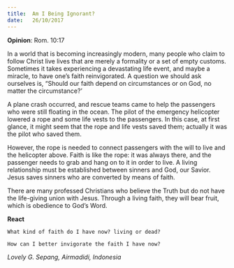 ```yaml
---
title:  Am I Being Ignorant?
date:   26/10/2017
---
```


**Opinion**: Rom. 10:17

In a world that is becoming increasingly modern, many people who claim to follow Christ live lives that are merely a formality or a set of empty customs. Sometimes it takes experiencing a devastating life event, and maybe a miracle, to have one’s faith reinvigorated. A question we should ask ourselves is, “Should our faith depend on circumstances or on God, no matter the circumstance?’

A plane crash occurred, and rescue teams came to help the passengers who were still floating in the ocean. The pilot of the emergency helicopter lowered a rope and some life vests to the passengers. In this case, at first glance, it might seem that the rope and life vests saved them; actually it was the pilot who saved them.

However, the rope is needed to connect passengers with the will to live and the helicopter above. Faith is like the rope: it was always there, and the passenger needs to grab and hang on to it in order to live. A living relationship must be established between sinners and God, our Savior. Jesus saves sinners who are converted by means of faith.

There are many professed Christians who believe the Truth but do not have the life-giving union with Jesus. Through a living faith, they will bear fruit, which is obedience to God’s Word.

**React**

`What kind of faith do I have now? living or dead?`

`How can I better invigorate the faith I have now?`

_Lovely G. Sepang, Airmadidi, Indonesia_